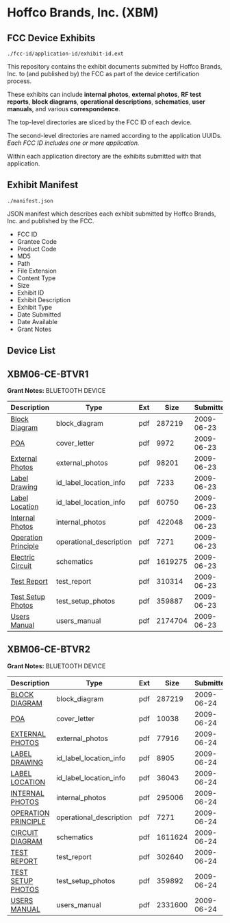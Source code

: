 # Hoffco Brands, Inc. (XBM)
## FCC Device Exhibits

```
./fcc-id/application-id/exhibit-id.ext
```

This repository contains the exhibit documents submitted by Hoffco Brands, Inc. to (and published by) the FCC as part of the device certification process.

These exhibits can include **internal photos**, **external photos**, **RF test reports**, **block diagrams**, **operational descriptions**, **schematics**, **user manuals**, and various **correspondence**.

The top-level directories are sliced by the FCC ID of each device.

The second-level directories are named according to the application UUIDs. *Each FCC ID includes one or more application.*

Within each application directory are the exhibits submitted with that application. 

## Exhibit Manifest

```
./manifest.json
```

JSON manifest which describes each exhibit submitted by Hoffco Brands, Inc. and published by the FCC.

- FCC ID
- Grantee Code
- Product Code
- MD5
- Path
- File Extension
- Content Type
- Size
- Exhibit ID
- Exhibit Description
- Exhibit Type
- Date Submitted
- Date Available
- Grant Notes

## Device List
## XBM06-CE-BTVR1
**Grant Notes:** BLUETOOTH DEVICE

| Description | Type | Ext | Size | Submitted | Available |
| ----------- | ---- | --- | ---- | --------- | --------- |
| [Block Diagram](XBM06-CE-BTVR1/c6b6afde5855b602c3265151a3b44880/1128035.pdf) | block_diagram | pdf | 287219 | 2009-06-23 | 2009-06-23 |
| [POA](XBM06-CE-BTVR1/c6b6afde5855b602c3265151a3b44880/1128042.pdf) | cover_letter | pdf | 9972 | 2009-06-23 | 2009-06-23 |
| [External Photos](XBM06-CE-BTVR1/c6b6afde5855b602c3265151a3b44880/1128037.pdf) | external_photos | pdf | 98201 | 2009-06-23 | 2009-06-23 |
| [Label Drawing](XBM06-CE-BTVR1/c6b6afde5855b602c3265151a3b44880/1128039.pdf) | id_label_location_info | pdf | 7233 | 2009-06-23 | 2009-06-23 |
| [Label Location](XBM06-CE-BTVR1/c6b6afde5855b602c3265151a3b44880/1128040.pdf) | id_label_location_info | pdf | 60750 | 2009-06-23 | 2009-06-23 |
| [Internal Photos](XBM06-CE-BTVR1/c6b6afde5855b602c3265151a3b44880/1128038.pdf) | internal_photos | pdf | 422048 | 2009-06-23 | 2009-06-23 |
| [Operation Principle](XBM06-CE-BTVR1/c6b6afde5855b602c3265151a3b44880/1128041.pdf) | operational_description | pdf | 7271 | 2009-06-23 | 2009-06-23 |
| [Electric Circuit](XBM06-CE-BTVR1/c6b6afde5855b602c3265151a3b44880/1128036.pdf) | schematics | pdf | 1619275 | 2009-06-23 | 2009-06-23 |
| [Test Report](XBM06-CE-BTVR1/c6b6afde5855b602c3265151a3b44880/1128044.pdf) | test_report | pdf | 310314 | 2009-06-23 | 2009-06-23 |
| [Test Setup Photos](XBM06-CE-BTVR1/c6b6afde5855b602c3265151a3b44880/1128043.pdf) | test_setup_photos | pdf | 359887 | 2009-06-23 | 2009-06-23 |
| [Users Manual](XBM06-CE-BTVR1/c6b6afde5855b602c3265151a3b44880/1128045.pdf) | users_manual | pdf | 2174704 | 2009-06-23 | 2009-06-23 |
## XBM06-CE-BTVR2
**Grant Notes:** BLUETOOTH DEVICE

| Description | Type | Ext | Size | Submitted | Available |
| ----------- | ---- | --- | ---- | --------- | --------- |
| [BLOCK DIAGRAM](XBM06-CE-BTVR2/a7c387b3077c12a5b56535da4e0ad29a/1128035.pdf) | block_diagram | pdf | 287219 | 2009-06-24 | 2009-06-24 |
| [POA](XBM06-CE-BTVR2/a7c387b3077c12a5b56535da4e0ad29a/1128771.pdf) | cover_letter | pdf | 10038 | 2009-06-24 | 2009-06-24 |
| [EXTERNAL PHOTOS](XBM06-CE-BTVR2/a7c387b3077c12a5b56535da4e0ad29a/1128766.pdf) | external_photos | pdf | 77916 | 2009-06-24 | 2009-06-24 |
| [LABEL DRAWING](XBM06-CE-BTVR2/a7c387b3077c12a5b56535da4e0ad29a/1128768.pdf) | id_label_location_info | pdf | 8905 | 2009-06-24 | 2009-06-24 |
| [LABEL LOCATION](XBM06-CE-BTVR2/a7c387b3077c12a5b56535da4e0ad29a/1128769.pdf) | id_label_location_info | pdf | 36043 | 2009-06-24 | 2009-06-24 |
| [INTERNAL PHOTOS](XBM06-CE-BTVR2/a7c387b3077c12a5b56535da4e0ad29a/1128767.pdf) | internal_photos | pdf | 295006 | 2009-06-24 | 2009-06-24 |
| [OPERATION PRINCIPLE](XBM06-CE-BTVR2/a7c387b3077c12a5b56535da4e0ad29a/1128041.pdf) | operational_description | pdf | 7271 | 2009-06-24 | 2009-06-24 |
| [CIRCUIT DIAGRAM](XBM06-CE-BTVR2/a7c387b3077c12a5b56535da4e0ad29a/1128765.pdf) | schematics | pdf | 1611624 | 2009-06-24 | 2009-06-24 |
| [TEST REPORT](XBM06-CE-BTVR2/a7c387b3077c12a5b56535da4e0ad29a/1128773.pdf) | test_report | pdf | 302640 | 2009-06-24 | 2009-06-24 |
| [TEST SETUP PHOTOS](XBM06-CE-BTVR2/a7c387b3077c12a5b56535da4e0ad29a/1128772.pdf) | test_setup_photos | pdf | 359892 | 2009-06-24 | 2009-06-24 |
| [USERS MANUAL](XBM06-CE-BTVR2/a7c387b3077c12a5b56535da4e0ad29a/1128774.pdf) | users_manual | pdf | 2331600 | 2009-06-24 | 2009-06-24 |
